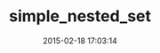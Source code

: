 ---
layout: post
title:  "simple_nested_set"
repo:   "svenfuchs/simple_nested_set"
date:   2015-02-18 17:03:14
gemurl: http://github.com/svenfuchs/simple_nested_set
---